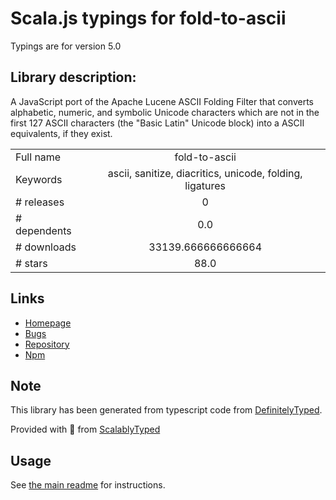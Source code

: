 
# Scala.js typings for fold-to-ascii

Typings are for version 5.0

## Library description:
A JavaScript port of the Apache Lucene ASCII Folding Filter that converts alphabetic, numeric, and symbolic Unicode characters which are not in the first 127 ASCII characters (the "Basic Latin" Unicode block) into a ASCII equivalents, if they exist.

|                    |                 |
| ------------------ | :-------------: |
| Full name          | fold-to-ascii |
| Keywords           | ascii, sanitize, diacritics, unicode, folding, ligatures |
| # releases         | 0 |
| # dependents       | 0.0 |
| # downloads        | 33139.666666666664 |
| # stars            | 88.0 |

## Links
- [Homepage](https://github.com/mplatt/fold-to-ascii)
- [Bugs](https://github.com/mplatt/fold-to-ascii/issues)
- [Repository](https://github.com/mplatt/fold-to-ascii)
- [Npm](https://www.npmjs.com/package/fold-to-ascii)
    


## Note
This library has been generated from typescript code from [DefinitelyTyped](https://definitelytyped.org).

Provided with :purple_heart: from [ScalablyTyped](https://github.com/oyvindberg/ScalablyTyped)

## Usage
See [the main readme](../../readme.md) for instructions.


